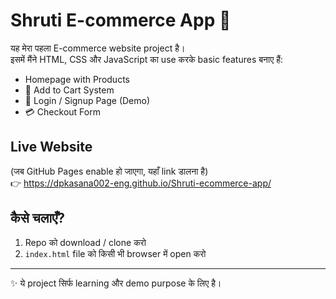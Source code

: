# Shruti E-commerce App 🛒

यह मेरा पहला E-commerce website project है।  
इसमें मैंने HTML, CSS और JavaScript का use करके basic features बनाए हैं:

- Homepage with Products  
- 🛒 Add to Cart System  
- 🔑 Login / Signup Page (Demo)  
- 💳 Checkout Form  

## Live Website
(जब GitHub Pages enable हो जाएगा, यहाँ link डालना है)  
👉 https://dpkasana002-eng.github.io/Shruti-ecommerce-app/

## कैसे चलाएँ?
1. Repo को download / clone करो  
2. `index.html` file को किसी भी browser में open करो  

---

✨ ये project सिर्फ learning और demo purpose के लिए है।
